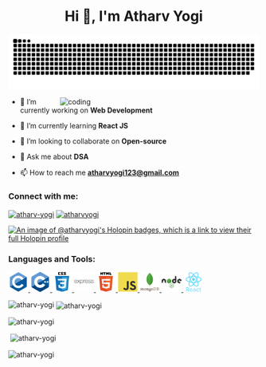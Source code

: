 <h1 align="center">Hi 👋, I'm Atharv Yogi</h1>

[![MasterHead](https://raw.githubusercontent.com/platane/snk/output/github-contribution-grid-snake.svg)](https://ATHARV-YOGI.io)


<img align="right" alt="coding" width="400" src="https://encrypted-tbn0.gstatic.com/images?q=tbn:ANd9GcQMw8u9XAejBmmCbaNBvfxpgOB4-0I44HhmdA&usqp=CAU">

- 🔭 I’m currently working on **Web Development**

- 🌱 I’m currently learning **React JS**

- 👯 I’m looking to collaborate on **Open-source**

- 💬 Ask me about **DSA**

- 📫 How to reach me **atharvyogi123@gmail.com**


<h3 align="left">Connect with me:</h3>

<p align="left">
<a href="https://linkedin.com/in/atharv-yogi" target="blank"><img align="center" src="https://raw.githubusercontent.com/rahuldkjain/github-profile-readme-generator/master/src/images/icons/Social/linked-in-alt.svg" alt="atharv-yogi" height="30" width="40" /></a>
<a href="https://instagram.com/atharvyogi" target="blank"><img align="center" src="https://raw.githubusercontent.com/rahuldkjain/github-profile-readme-generator/master/src/images/icons/Social/instagram.svg" alt="atharvyogi" height="30" width="40" /></a>
</p>

[![An image of @atharvyogi's Holopin badges, which is a link to view their full Holopin profile](https://holopin.me/atharvyogi)](https://holopin.io/@atharvyogi)






<h3 align="left">Languages and Tools:</h3>
<p align="left"> <a href="https://www.cprogramming.com/" target="_blank" rel="noreferrer"> <img src="https://raw.githubusercontent.com/devicons/devicon/master/icons/c/c-original.svg" alt="c" width="40" height="40"/> </a> <a href="https://www.w3schools.com/cpp/" target="_blank" rel="noreferrer"> <img src="https://raw.githubusercontent.com/devicons/devicon/master/icons/cplusplus/cplusplus-original.svg" alt="cplusplus" width="40" height="40"/> </a> <a href="https://www.w3schools.com/css/" target="_blank" rel="noreferrer"> <img src="https://raw.githubusercontent.com/devicons/devicon/master/icons/css3/css3-original-wordmark.svg" alt="css3" width="40" height="40"/> </a> <a href="https://expressjs.com" target="_blank" rel="noreferrer"> <img src="https://raw.githubusercontent.com/devicons/devicon/master/icons/express/express-original-wordmark.svg" alt="express" width="40" height="40"/> </a> <a href="https://www.w3.org/html/" target="_blank" rel="noreferrer"> <img src="https://raw.githubusercontent.com/devicons/devicon/master/icons/html5/html5-original-wordmark.svg" alt="html5" width="40" height="40"/> </a> <a href="https://developer.mozilla.org/en-US/docs/Web/JavaScript" target="_blank" rel="noreferrer"> <img src="https://raw.githubusercontent.com/devicons/devicon/master/icons/javascript/javascript-original.svg" alt="javascript" width="40" height="40"/> </a> <a href="https://www.mongodb.com/" target="_blank" rel="noreferrer"> <img src="https://raw.githubusercontent.com/devicons/devicon/master/icons/mongodb/mongodb-original-wordmark.svg" alt="mongodb" width="40" height="40"/> </a> <a href="https://nodejs.org" target="_blank" rel="noreferrer"> <img src="https://raw.githubusercontent.com/devicons/devicon/master/icons/nodejs/nodejs-original-wordmark.svg" alt="nodejs" width="40" height="40"/> </a> <a href="https://reactjs.org/" target="_blank" rel="noreferrer"> <img src="https://raw.githubusercontent.com/devicons/devicon/master/icons/react/react-original-wordmark.svg" alt="react" width="40" height="40"/> </a> </p>

<p><img align="left" src="https://github-readme-stats.vercel.app/api/top-langs?username=atharv-yogi&show_icons=true&locale=en&layout=compact" alt="atharv-yogi" /></p>

<p>&nbsp;<img align="center" src="https://github-readme-stats.vercel.app/api?username=atharv-yogi&show_icons=true&locale=en" alt="atharv-yogi" /></p>

<p><img align="center" src="https://github-readme-streak-stats.herokuapp.com/?user=atharv-yogi&" alt="atharv-yogi" /></p>



 
<p>&nbsp;<img align="center" src="https://github-readme-stats.vercel.app/api?username=atharv-yogi&show_icons=true&locale=en" alt="atharv-yogi" /></p>

<p><img align="center" src="https://github-readme-streak-stats.herokuapp.com/?user=atharv-yogi&" alt="atharv-yogi" /></p>

